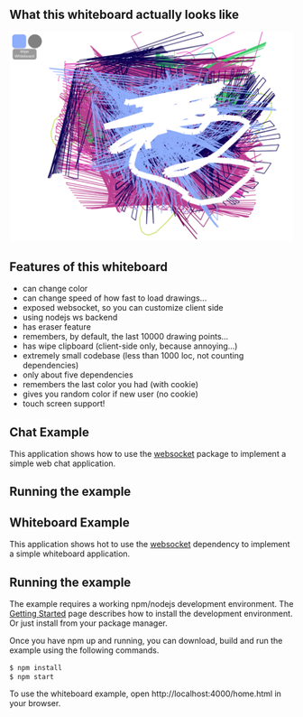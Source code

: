 ## What this whiteboard actually looks like

![png](screenshots/screenshot.png)

## Features of this whiteboard
- can change color
- can change speed of how fast to load drawings...
- exposed websocket, so you can customize client side
- using nodejs ws backend
- has eraser feature
- remembers, by default, the last 10000 drawing points...
- has wipe clipboard (client-side only, because annoying...)
- extremely small codebase (less than 1000 loc, not counting dependencies)
- only about five dependencies
- remembers the last color you had (with cookie)
- gives you random color if new user (no cookie)
- touch screen support!

## Chat Example

This application shows how to use the
[websocket](https://github.com/gorilla/websocket) package to implement a simple
web chat application.

## Running the example


## Whiteboard Example

This application shows hot to use the
[websocket](https://www.npmjs.com/package/ws) dependency to implement a simple
whiteboard application.

## Running the example

The example requires a working npm/nodejs development environment. The [Getting 
Started](https://docs.npmjs.com/downloading-and-installing-node-js-and-npm) page describes how to install the
development environment. Or just install from your package manager.

Once you have npm up and running, you can download, build and run the example
using the following commands.

    $ npm install
    $ npm start

To use the whiteboard example, open http://localhost:4000/home.html in your browser.
